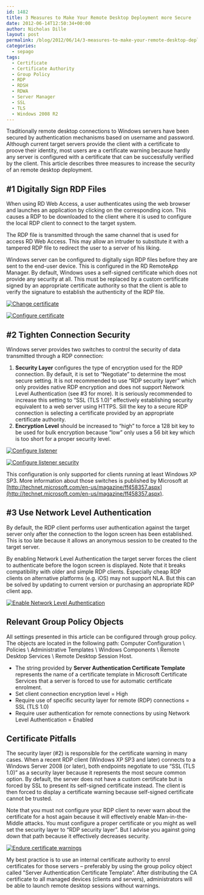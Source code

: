 ```yaml
---
id: 1482
title: 3 Measures to Make Your Remote Desktop Deployment more Secure
date: 2012-06-14T12:50:34+00:00
author: Nicholas Dille
layout: post
permalink: /blog/2012/06/14/3-measures-to-make-your-remote-desktop-deployment-more-secure/
categories:
  - sepago
tags:
  - Certificate
  - Certificate Authority
  - Group Policy
  - RDP
  - RDSH
  - RDWA
  - Server Manager
  - SSL
  - TLS
  - Windows 2008 R2
---
```

Traditionally remote desktop connections to Windows servers have been secured by authentication mechanisms based on username and password. Although current target servers provide the client with a certificate to proove their identity, most users are a certificate warning because hardly any server is configured with a certificate that can be successfully verified by the client. This article describes three measures to increase the security of an remote desktop deployment.

<!--more-->

## #1 Digitally Sign RDP Files

When using RD Web Access, a user authenticates using the web browser and launches an application by clicking on the corresponding icon. This causes a RDP to be downloaded to the client where it is used to configure the local RDP client to connect to the target system.

The RDP file is transmitted through the same channel that is used for access RD Web Access. This may allow an intruder to substitute it with a tampered RDP file to redirect the user to a server of his liking.

Windows server can be configured to digitally sign RDP files before they are sent to the end-user device. This is configured in the RD RemoteApp Manager. By default, Windows uses a self-signed certificate which does not provide any security at all. This must be replaced by a custom certificate signed by an appropriate certificate authority so that the client is able to verify the signature to establish the authenticity of the RDP file.

[![Change certificate](/media/2012/06/image_2_12.png)](/media/2012/06/image_2_12.png)

[![Configure certificate](/media/2012/06/image_4_3.png)](/media/2012/06/image_4_3.png)

## #2 Tighten Connection Security

Windows server provides two switches to control the security of data transmitted through a RDP connection:

  1. **Security Layer** configures the type of encryption used for the RDP connection. By default, it is set to “Negotiate” to determine the most secure setting. It is not recommended to use “RDP security layer” which only provides native RDP encryption and does not support Network Level Authentication (see #3 for more). It is seriously recommended to increase this setting to “SSL (TLS 1.0)” effectively establishing security equivalent to a web server using HTTPS. Sill the key to a secure RDP connection is selecting a certificate provided by an appropriate certificate authority.
  2. **Encryption Level** should be increased to “high” to force a 128 bit key to be used for bulk encryption because “low” only uses a 56 bit key which is too short for a proper security level.

[![Configure listener](/media/2012/06/image_6_3.png)](/media/2012/06/image_6_3.png)

[![Configure listener security](/media/2012/06/image_12_1.png)](/media/2012/06/image_12_1.png)

This configuration is only supported for clients running at least Windows XP SP3. More information about those switches is published by Microsoft at [http://technet.microsoft.com/en-us/magazine/ff458357.aspx](http://technet.microsoft.com/en-us/magazine/ff458357.aspx).

## #3 Use Network Level Authentication

By default, the RDP client performs user authentication against the target server only after the connection to the logon screen has been established. This is too late because it allows an anonymous session to be created to the target server.

By enabling Network Level Authentication the target server forces the client to authenticate before the logon screen is displayed. Note that it breaks compatibility with older and simple RDP clients. Especially cheap RDP clients on alternative platforms (e.g. iOS) may not support NLA. But this can be solved by updating to current version or purchasing an appropriate RDP client app.

[![Enable Network Level Authentication](/media/2012/06/image_14_0.png)](/media/2012/06/image_14_0.png)

## Relevant Group Policy Objects

All settings presented in this article can be configured through group policy. The objects are located in the following path: Computer Configuration \ Policies \ Administrative Templates \ Windows Components \ Remote Desktop Services \ Remote Desktop Session Host.

  * The string provided by **Server Authentication Certificate Template** represents the name of a certificate template in Microsoft Certificate Services that a server is forced to use for automatic certificate enrolment.
  * Set client connection encryption level = High
  * Require use of specific security layer for remote (RDP) connections = SSL (TLS 1.0)
  * Require user authentication for remote connections by using Network Level Authentication = Enabled

## Certificate Pitfalls

The security layer (#2) is responsible for the certificate warning in many cases. When a recent RDP client (Windows XP SP3 and later) connects to a Windows Server 2008 (or later), both endpoints negotiate to use “SSL (TLS 1.0)” as a security layer because it represents the most secure common option. By default, the server does not have a custom certificate but is forced by SSL to present its self-signed certificate instead. The client is then forced to display a certificate warning because self-signed certificate cannot be trusted.

Note that you must not configure your RDP client to never warn about the certificate for a host again because it will effectively enable Man-in-the-Middle attacks. You must configure a proper certificate or you might as well set the security layer to “RDP security layer”. But I advise you against going down that path because it effectively decreases security.

[![Endure certificate warnings](/media/2012/06/image_16_0.png)](/media/2012/06/image_16_0.png)

My best practice is to use an internal certificate authority to enrol certificates for those servers – preferably by using the group policy object called "Server Authentication Certificate Template”. After distributing the CA certificate to all managed devices (clients and servers), administrators will be able to launch remote desktop sessions without warnings.
